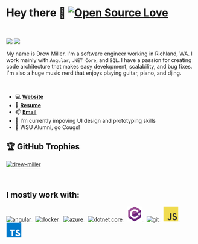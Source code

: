# Hey there 👋 [![Open Source Love](https://badges.frapsoft.com/os/v1/open-source.svg?v=102)](https://github.com/drew-miller)

<br />

[<img src="https://img.shields.io/badge/LinkedIn-0077B5?style=for-the-badge&logo=linkedin&logoColor=white"/>](https://www.linkedin.com/in/drewmiller-software/)
[<img src="https://img.shields.io/badge/Twitter-1DA1F2?style=for-the-badge&logo=twitter&logoColor=white"/>](https://twitter.com/drew_t_m)

My name is Drew Miller. I'm a software engineer working in Richland, WA. I work mainly with `Angular`, `.NET Core`, and `SQL`. I have a passion for creating code architecture that makes easy development, scalability, and bug fixes. I'm also a huge music nerd that enjoys playing guitar, piano, and djing.

<br />

- 💻 [**Website**](https://drew-miller.github.io/Portfolio/home)
- 📝 [**Resume**](https://drew-miller.github.io/Portfolio/assets/pdf/drew_miller_resume.pdf)
- 📫 [**Email**](drew.miller.software@gmail.com)
- 🌱 I’m currently impoving UI design and prototyping skills
- 🐆 WSU Alumni, go Cougs!

## 🏆 GitHub Trophies

<a href="https://github.com/drew-miller"><img src="https://github-profile-trophy.vercel.app/?username=drew-miller&column=7" alt="drew-miller" /></a>

<br/>

## I mostly work with:

<p>
<a href="https://angular.io" target="_blank"> <img src="https://angular.io/assets/images/logos/angular/angular.svg" alt="angular" width="40" height="40"/> </a> &nbsp; <a href="https://www.docker.com/" target="_blank"> <img src="https://cdn.jsdelivr.net/gh/devicons/devicon/icons/docker/docker-plain.svg" alt="docker" width="40" height="40"/> </a> &nbsp; <a href="https://azure.microsoft.com/en-in/" target="_blank"> <img src="https://www.vectorlogo.zone/logos/microsoft_azure/microsoft_azure-icon.svg" alt="azure" width="40" height="40"/> </a> &nbsp; <a href="https://dotnet.microsoft.com/" target="_blank"> 
<img src="https://cdn.jsdelivr.net/gh/devicons/devicon/icons/dotnetcore/dotnetcore-original.svg" alt="dotnet core" width="40" height="40" /> </a> &nbsp; <a href="https://www.w3schools.com/cs/" target="_blank"> <img src="https://raw.githubusercontent.com/devicons/devicon/master/icons/csharp/csharp-original.svg" alt="csharp" width="40" height="40"/> </a> &nbsp; <a href="https://git-scm.com/" target="_blank"> <img src="https://www.vectorlogo.zone/logos/git-scm/git-scm-icon.svg" alt="git" width="40" height="40"/> </a> &nbsp; <a href="https://developer.mozilla.org/en-US/docs/Web/JavaScript" target="_blank"> <img src="https://raw.githubusercontent.com/devicons/devicon/master/icons/javascript/javascript-original.svg" alt="javascript" width="40" height="40"/> </a> &nbsp; <a href="https://www.typescriptlang.org/" target="_blank"> <img src="https://raw.githubusercontent.com/devicons/devicon/master/icons/typescript/typescript-original.svg" alt="typescript" width="40" height="40"/> </a>
</p>
